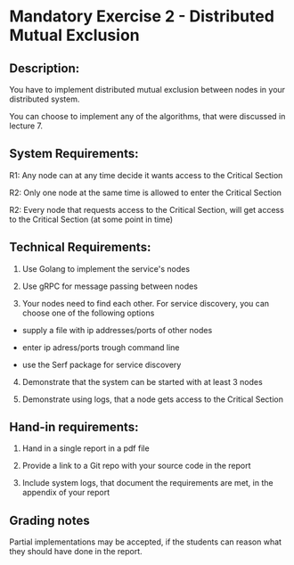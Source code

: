 # Mandatory Exercise 2 - Distributed Mutual Exclusion

## Description:

You have to implement distributed mutual exclusion between nodes in your distributed system. 

You can choose to implement any of the algorithms, that were discussed in lecture 7.

## System Requirements:

R1: Any node can at any time decide it wants access to the Critical Section

R2: Only one node at the same time is allowed to enter the Critical Section 

R2: Every node that requests access to the Critical Section, will get access to the Critical Section (at some point in time)

## Technical Requirements:

1. Use Golang to implement the service's nodes

1. Use gRPC for message passing between nodes
 
1. Your nodes need to find each other.  For service discovery, you can choose one of the following options
 
  - supply a file with  ip addresses/ports of other nodes

  - enter ip adress/ports trough command line

  - use the Serf package for service discovery

4. Demonstrate that the system can be started with at least 3 nodes

5. Demonstrate using logs,  that a node gets access to the Critical Section

## Hand-in requirements:

1. Hand in a single report in a pdf file

1. Provide a link to a Git repo with your source code in the report

1. Include system logs, that document the requirements are met, in the appendix of your report


## Grading notes

Partial implementations may be accepted, if the students can reason what they should have done in the report.
